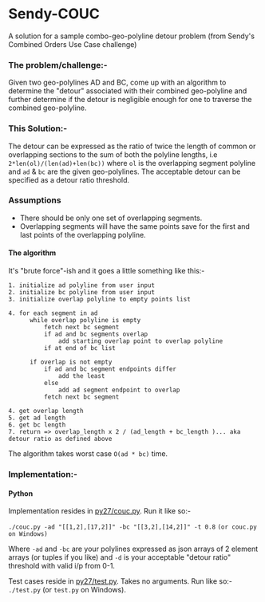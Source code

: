 # Sendy-COUC
A solution for a sample combo-geo-polyline detour problem (from Sendy's
Combined Orders Use Case challenge)

### The problem/challenge:-
Given two geo-polylines AD and BC, come up with an algorithm to determine
the "detour" associated with their combined geo-polyline and further determine
if the detour is negligible enough for one to traverse the combined geo-polyline.

### This Solution:-
The detour can be expressed as the ratio of twice the length of common or
overlapping sections to the sum of both the polyline lengths, i.e
`2*len(ol)/(len(ad)+len(bc))` where `ol` is the overlapping segment polyline
and `ad` & `bc` are the given geo-polylines.
The acceptable detour can be specified as a detour ratio threshold.

### Assumptions

- There should be only one set of overlapping segments.
- Overlapping segments will have the same points save for the first and last
points of the overlapping polyline.

#### The algorithm
It's "brute force"-ish and it goes a little something like this:-

  ```
  1. initialize ad polyline from user input
  2. initialize bc polyline from user input
  3. initialize overlap polyline to empty points list

  4. for each segment in ad
        while overlap polyline is empty
            fetch next bc segment
            if ad and bc segments overlap
                add starting overlap point to overlap polyline
            if at end of bc list

        if overlap is not empty
            if ad and bc segment endpoints differ
                add the least
            else
                add ad segment endpoint to overlap
            fetch next bc segment

  4. get overlap length
  5. get ad length
  6. get bc length
  7. return => overlap_length x 2 / (ad_length + bc_length )... aka detour ratio as defined above
  ```

The algorithm takes worst case `O(ad * bc)` time.

### Implementation:-
#### Python
Implementation resides in [py27/couc.py](py27/couc.py). Run it like so:-

`./couc.py -ad "[[1,2],[17,2]]" -bc "[[3,2],[14,2]]" -t 0.8`
`(or couc.py on Windows)`

Where `-ad` and `-bc` are your polylines expressed as json arrays of 2 element
arrays (or tuples if you like) and `-d` is your acceptable "detour ratio"
threshold with valid i/p from 0-1.

Test cases reside in [py27/test.py](py27/test.py). Takes no arguments. Run like so:-
`./test.py` (or `test.py` on Windows).
